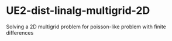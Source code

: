 # UE2-dist-linalg-multigrid-2D

Solving a 2D multigrid problem for poisson-like problem with finite differences 
